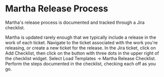 Martha Release Process
=========

Martha's release process is documented and tracked through a Jira checklist. 

Martha is updated rarely enough that we typically include a release in the 
work of each ticket. Navigate to the ticket associated with the work you're 
releasing, or create a new ticket for the release. In the Jira ticket, click 
on Add Checklist, then click on the button with three dots in the upper right 
of the checklist widget. Select Load Templates -> Martha Release Checklist. 
Perform the steps documented in the checklist, checking each off as you go.
